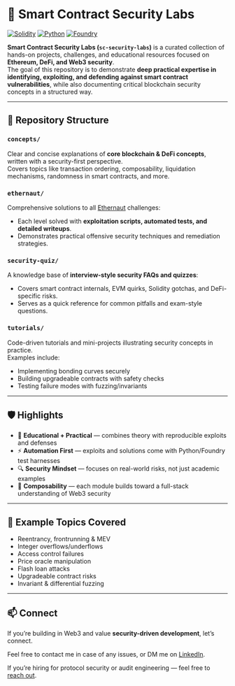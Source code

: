# 🔐 Smart Contract Security Labs

[![Solidity](https://img.shields.io/badge/Solidity-0.8.x-blue.svg)]()
[![Python](https://img.shields.io/badge/Python-3.13-yellow.svg)]()
[![Foundry](https://img.shields.io/badge/Foundry-Forge-green.svg)]()

**Smart Contract Security Labs (`sc-security-labs`)** is a curated collection of hands-on projects, challenges, and educational resources focused on **Ethereum, DeFi, and Web3 security**.  
The goal of this repository is to demonstrate **deep practical expertise in identifying, exploiting, and defending against smart contract vulnerabilities**, while also documenting critical blockchain security concepts in a structured way.

---

## 📂 Repository Structure

### `concepts/`
Clear and concise explanations of **core blockchain & DeFi concepts**, written with a security-first perspective.  
Covers topics like transaction ordering, composability, liquidation mechanisms, randomness in smart contracts, and more.

### `ethernaut/`
Comprehensive solutions to all [Ethernaut](https://ethernaut.openzeppelin.com/) challenges:  
- Each level solved with **exploitation scripts, automated tests, and detailed writeups**.  
- Demonstrates practical offensive security techniques and remediation strategies.

### `security-quiz/`
A knowledge base of **interview-style security FAQs and quizzes**:  
- Covers smart contract internals, EVM quirks, Solidity gotchas, and DeFi-specific risks.  
- Serves as a quick reference for common pitfalls and exam-style questions.

### `tutorials/`
Code-driven tutorials and mini-projects illustrating security concepts in practice.  
Examples include:  
- Implementing bonding curves securely  
- Building upgradeable contracts with safety checks  
- Testing failure modes with fuzzing/invariants

---

## 🛡️ Highlights
- 📖 **Educational + Practical** — combines theory with reproducible exploits and defenses  
- ⚡ **Automation First** — exploits and solutions come with Python/Foundry test harnesses  
- 🔍 **Security Mindset** — focuses on real-world risks, not just academic examples  
- 🧩 **Composability** — each module builds toward a full-stack understanding of Web3 security

---

## 📌 Example Topics Covered
- Reentrancy, frontrunning & MEV  
- Integer overflows/underflows  
- Access control failures  
- Price oracle manipulation  
- Flash loan attacks  
- Upgradeable contract risks  
- Invariant & differential fuzzing  

---
## 📫 Connect
If you’re building in Web3 and value **security-driven development**, let’s connect.  

Feel free to contact me in case of any issues, or DM me on [LinkedIn](https://www.linkedin.com/in/yprakash/).  

If you’re hiring for protocol security or audit engineering — feel free to [reach out](mailto:yprakash.518@gmail.com).
